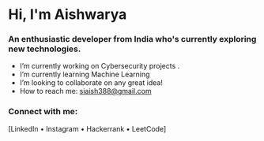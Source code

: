 # Hi, I'm Aishwarya

### An enthusiastic developer from India who's currently exploring new technologies.

- I’m currently working on Cybersecurity projects .  
- I’m currently learning Machine Learning  
- I’m looking to collaborate on any great idea!    
- How to reach me: siaish388@gmail.com

### Connect with me:
[LinkedIn • Instagram • Hackerrank • LeetCode]

<!--
**goaish/goaish** is a ✨ _special_ ✨ repository because its `README.md` (this file) appears on your GitHub profile.

Here are some ideas to get you started:

- 🔭 I’m currently working on ...
- 🌱 I’m currently learning ...
- 👯 I’m looking to collaborate on ...
- 🤔 I’m looking for help with ...
- 💬 Ask me about ...
- 📫 How to reach me: ...
- 😄 Pronouns: ...
- ⚡ Fun fact: ...
-->
